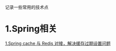 记录一些常用的技术点
# 1.Spring相关
[1.Spring cache 与 Redis 对接，解决缓存过期设置问题](https://github.com/tanchang03/wiki/blob/master/spring-cache-001.md)
